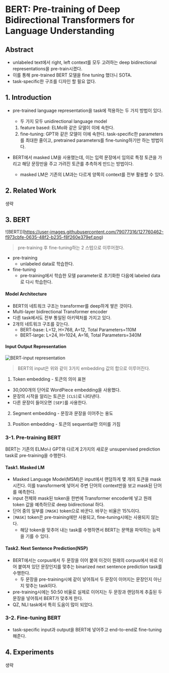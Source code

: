 # BERT: Pre-training of Deep Bidirectional Transformers for Language Understanding
## Abstract
* unlabeled text에서 right, left context를 모두 고려하는 deep bidirectional representations을 pre-train시켰다.
* 이를 통해 pre-trained BERT 모델을 fine tuning 했더니 SOTA.
* task-specific한 구조를 디자인 할 필요 없다.

## 1. Introduction
* pre-trained language representation을 task에 적용하는 두 가지 방법이 있다.
    * 두 가지 모두 unidirectional language model
    1. feature based: ELMo와 같은 모델이 이에 속한다.
    2. fine-tuning: GPT와 같은 모델이 이에 속한다. task-specific한 parameters를 최대한 줄이고, pretrained parameters를 fine-tuning하기만 하는 방법이다.

* BERT에서 masked LM을 사용했는데, 이는 입력 문장에서 임의로 특정 토큰을 가리고 해당 문장만을 주고 가려진 토큰를 추측하게 만드는 방법이다.
    * masked LM은 기존의 LM과는 다르게 양쪽의 context를 전부 활용할 수 있다.

## 2. Related Work
생략

## 3. BERT
![BERT]](https://user-images.githubusercontent.com/79077316/127760462-f973cbfe-0635-48f2-b235-f8f260e379ef.png)
> pre-training 후 fine-tuning하는 2 스텝으로 이루어졌다.
* pre-training
    * unlabeled data로 학습한다.
* fine-tuning
    * pre-training에서 학습한 모델 parameter로 초기화한 다음에 labeled data로 다시 학습한다.

#### Model Architecture
* BERT의 네트워크 구조는 transformer를 deep하게 쌓은 것이다.
* Multi-layer bidirectional Transformer encoder
* 다른 task에서도 전부 통일된 아키텍처를 가지고 있다.
* 2개의 네트워크 구조를 갖는다.
    * BERT-base: L=12, H=768, A=12, Total Parameters=110M
    * BERT-large: L=24, H=1024, A=16, Total Parameters=340M

#### Input Output Representation
![BERT-input representation](https://user-images.githubusercontent.com/79077316/127761936-e0a1bc89-055e-40a1-8875-82627ce041c0.png)
> BERT의 input은 위와 같이 3가지 embedding 값의 합으로 이루어진다.
1. Token embedding - 토큰의 의미 표현
* 30,000개의 단어로 WordPiece embedding을 사용했다.
* 문장의 시작을 알리는 토큰은 `[CLS]`로 나타낸다.
* 다른 문장이 들어오면 `[SEP]`를 사용한다.

2. Segment embedding - 문장과 문장을 이어주는 용도

3. Position embedding - 토큰의 sequential한 의미를 가짐

### 3-1. Pre-training BERT
BERT는 기존의 ELMo나 GPT와 다르게 2가지의 새로운 unsupervised prediction task로 pre-training을 수행한다.

#### Task1. Masked LM
* Masked Language Model(MSM)은 input에서 랜덤하게 몇 개의 토큰을 mask시킨다. 이를 transformer에 넣어서 주변 단어의 context만을 보고 mask된 단어를 예측한다.
* input 전체와 mask된 token을 한번에 Transformer encoder에 넣고 원래 token 값을 예측하므로 deep bidirectional 하다.
* 단어 중의 일부를 `[MASK]` token으로 바꾼다. 바꾸는 비율은 15%이다.
* `[MASK]` token은 pre-training에만 사용되고, fine-tuning시에는 사용되지 않는다. 
    * 해당 token을 맞추어 내는 task를 수행하면서 BERT는 문맥을 파악하는 능력을 기를 수 있다.

#### Task2. Next Sentence Prediction(NSP)
* BERT에서는 corpus에서 두 문장을 이어 붙여 이것이 원래의 corpus에서 바로 이어 붙여져 있던 문장인지를 맞추는 binarized next sentence prediction task를 수행한다.
    * 두 문장을 pre-training시에 같이 넣어줘서 두 문장이 이어지는 문장인지 아닌지 맞추는 task이다.
* pre-training시에는 50:50 비율로 실제로 이어지는 두 문장과 랜덤하게 추출된 두 문장을 넣어줘서 BERT가 맞추게 한다.
* QZ, NLI task에서 특히 도움이 많이 되었다. 

### 3-2. Fine-tuning BERT
* task-specific input과 output을 BERT에 넣어주고 end-to-end로 fine-tuning해준다.

## 4. Experiments
생략